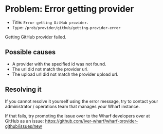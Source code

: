 # Problem: Error getting provider

<!-- panels:start -->

<!-- div:right-panel -->

- Title: `Error getting GitHub provider.`
- Type: `/prob/provider/github/getting-provider-error`

<!-- div:left-panel -->

Getting GitHub provider failed.

<!-- panels:end -->

## Possible causes

<!-- panels:start -->

- A provider with the specified id was not found.
- The url did not match the provider url.
- The upload url did not match the provider upload url.

<!-- panels:end -->

## Resolving it

If you cannot resolve it yourself using the error message, try to contact your
administrator / operations team that manages your Wharf instance.

If that fails, try promoting the issue over to the Wharf developers over at
GitHub as an issue: <https://github.com/iver-wharf/wharf-provider-github/issues/new>

